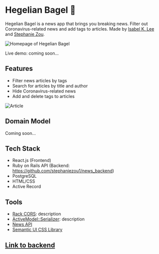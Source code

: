 Hegelian Bagel 🥯
========================

Hegelian Bagel is a news app that brings you breaking news. Filter out Coronavirus-related news and add tags to articles.
Made by [Isabel K. Lee](https://www.kleetime.com) and [Stephanie Zou](https://github.com/stephaniezou1).

![Homepage of Hegelian Bagel](https://i.imgur.com/ze3yA2a.png)

Live demo: coming soon...

## Features

* Filter news articles by tags
* Search for articles by title and author
* Hide Coronavirus-related news
* Add and delete tags to articles

![Article](https://i.imgur.com/OL2bsJu.png)

## Domain Model
Coming soon...

## Tech Stack
* React.js (Frontend)
* Ruby on Rails API (Backend: https://github.com/stephaniezou1/news_backend)
* PostgreSQL
* HTML/CSS
* Active Record

## Tools
* [Rack CORS](https://github.com/cyu/rack-cors): description
* [ActiveModel::Serializer](https://github.com/rails-api/active_model_serializers): description
* [News API](https://newsapi.org)
* [Semantic UI CSS Library](https://semantic-ui.com)

## [Link to backend](https://github.com/stephaniezou1/news_backend)
